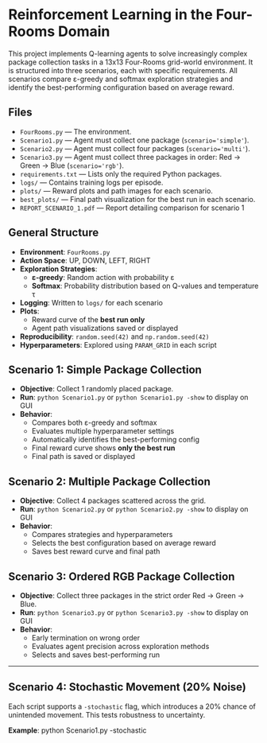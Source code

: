 # Reinforcement Learning in the Four-Rooms Domain

This project implements Q-learning agents to solve increasingly complex package collection tasks in a 13x13 Four-Rooms grid-world environment. It is structured into three scenarios, each with specific requirements. All scenarios compare ε-greedy and softmax exploration strategies and identify the best-performing configuration based on average reward.

## Files

- `FourRooms.py` — The environment.
- `Scenario1.py` — Agent must collect one package (`scenario='simple'`).
- `Scenario2.py` — Agent must collect four packages (`scenario='multi'`).
- `Scenario3.py` — Agent must collect three packages in order: Red → Green → Blue (`scenario='rgb'`).
- `requirements.txt` — Lists only the required Python packages.
- `logs/` — Contains training logs per episode.
- `plots/` — Reward plots and path images for each scenario.
- `best_plots/` — Final path visualization for the best run in each scenario.
- `REPORT_SCENARIO_1.pdf` — Report detailing comparison for scenario 1


## General Structure

- **Environment**: `FourRooms.py` 
- **Action Space**: UP, DOWN, LEFT, RIGHT
- **Exploration Strategies**:
  - **ε-greedy**: Random action with probability ε
  - **Softmax**: Probability distribution based on Q-values and temperature τ
- **Logging**: Written to `logs/` for each scenario
- **Plots**:
  - Reward curve of the **best run only**
  - Agent path visualizations saved or displayed
- **Reproducibility**: `random.seed(42)` and `np.random.seed(42)`
- **Hyperparameters**: Explored using `PARAM_GRID` in each script


## Scenario 1: Simple Package Collection

- **Objective**: Collect 1 randomly placed package.
- **Run**: `python Scenario1.py` or `python Scenario1.py -show` to display on GUI
- **Behavior**:
  - Compares both ε-greedy and softmax
  - Evaluates multiple hyperparameter settings
  - Automatically identifies the best-performing config
  - Final reward curve shows **only the best run**
  - Final path is saved or displayed


## Scenario 2: Multiple Package Collection

- **Objective**: Collect 4 packages scattered across the grid.
- **Run**: `python Scenario2.py` or `python Scenario2.py -show` to display on GUI
- **Behavior**:
  - Compares strategies and hyperparameters
  - Selects the best configuration based on average reward
  - Saves best reward curve and final path



## Scenario 3: Ordered RGB Package Collection

- **Objective**: Collect three packages in the strict order Red → Green → Blue.
- **Run**: `python Scenario3.py` or `python Scenario3.py -show` to display on GUI
- **Behavior**:
  - Early termination on wrong order
  - Evaluates agent precision across exploration methods
  - Selects and saves best-performing run

---

## Scenario 4: Stochastic Movement (20% Noise)

Each script supports a `-stochastic` flag, which introduces a 20% chance of unintended movement. This tests robustness to uncertainty.

**Example**:
python Scenario1.py -stochastic

